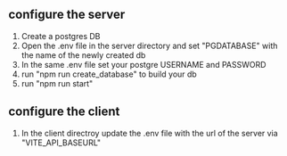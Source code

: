 ## configure the server

1. Create a postgres DB
2. Open the .env file in the server directory and set "PGDATABASE" with the name of the newly created db
3. In the same .env file set your postgre USERNAME and PASSWORD
4. run "npm run create_database" to build your db
5. run "npm run start"

## configure the client

1. In the client directroy update the .env file with the url of the server via "VITE_API_BASEURL"